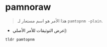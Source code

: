 # pamnoraw

> هذا الأمر هو اسم مستعار لـ `pamtopnm -plain`.

- إعرض التوثيقات للأمر الأصلي:

`tldr pamtopnm`
